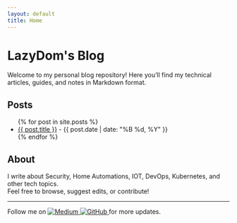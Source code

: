 ```yaml
---
layout: default
title: Home
---
```

# LazyDom's Blog

Welcome to my personal blog repository! Here you’ll find my technical articles, guides, and notes in Markdown format.

## Posts

<ul>
  {% for post in site.posts %}
    <li>
      <a href="{{ site.baseurl }}{{ post.url }}">{{ post.title }}</a> - {{ post.date | date: "%B %d, %Y" }}
    </li>
  {% endfor %}
</ul>

## About

I write about Security, Home Automations, IOT, DevOps, Kubernetes, and other tech topics.  
Feel free to browse, suggest edits, or contribute!

---

Follow me on 
<a href="https://medium.com/@LazyDom" target="_blank" rel="noopener">
  <img src="{{ site.baseurl }}/assets/images/medium-button.png" alt="Medium">
</a>
<a href="https://github.com/LazyDom" target="_blank" rel="noopener">
  <img src="{{ site.baseurl }}/assets/images/github-mark.png" alt="GitHub">
</a>
for more updates.
